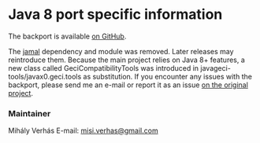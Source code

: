 # Java 8 port specific information

The backport is available [on GitHub](https://github.com/Michael993/javageci/tree/rollback).

The [jamal](https://github.com/verhas/jamal) dependency and module was removed. Later releases may reintroduce them.
Because the main project relies on Java 8+ features, a new class called GeciCompatibilityTools was introduced in javageci-tools/javax0.geci.tools as substitution.
If you encounter any issues with the backport, please send me an e-mail or report it as an issue [on the original project](https://github.com/verhas/javageci/issues).

### Maintainer
Mihály Verhás
E-mail: misi.verhas@gmail.com